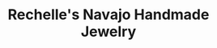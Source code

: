 ---
title: "Rechelle's Navajo Handmade Jewelry"
url: /tuba-city/rechelles-navajo-handmade-jewelry/
shop: Schmuck
---